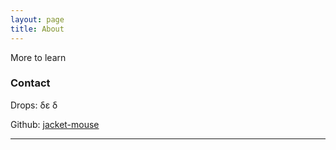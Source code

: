 ```yaml
---
layout: page
title: About
---
```


More to learn

### Contact

Drops: δε δ

Github: [jacket-mouse](https://github.com/jacket-mouse)

---

